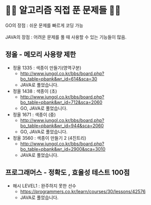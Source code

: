 <h1> 👨‍💻 알고리즘 직접 푼 문제들 👨‍💻</h1>
GO의 장점 : 쉬운 문제를 빠르게 코딩 가능 <br>
<br>
JAVA의 장점 : 어려운 문제를 풀 때 사용할 수 있는 기능들이 많음.<br>

<h2> 정올 - 메모리 사용량 제한</h2>

- 정올 1335 : 색종이 만들기(영역구분)
    - http://www.jungol.co.kr/bbs/board.php?bo_table=pbank&wr_id=614&sca=30
    - JAVA로 풀었습니다.
- 정올 1438 : 색종이 (초)
    - http://www.jungol.co.kr/bbs/board.php?bo_table=pbank&wr_id=712&sca=2060
    - GO, JAVA로 풀었습니다.
- 정올 1671 : 색종이 (중)
    - http://www.jungol.co.kr/bbs/board.php?bo_table=pbank&wr_id=944&sca=2060
    - GO, JAVA로 풀었습니다.
- 정올 3560 : 색종이 만들기 2 (4진트리)
    - http://www.jungol.co.kr/bbs/board.php?bo_table=pbank&wr_id=2900&sca=3010
    - JAVA로 풀었습니다.

<h2> 프로그래머스 - 정확도 , 효율성 테스트 100점</h2>

- 해시 LEVEL1 : 완주하지 못한 선수
    - https://programmers.co.kr/learn/courses/30/lessons/42576
    - JAVA로 풀었습니다.